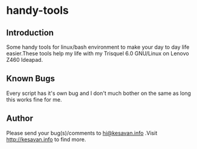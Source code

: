 # handy-tools

## Introduction
Some handy tools for linux/bash environment to make your day to day life easier.These tools help my life with my Trisquel 6.0 GNU/Linux on Lenovo Z460 Ideapad.

## Known Bugs
Every script has it's own bug and I don't much bother on the same as long this works fine for me.

## Author
Please send your bug(s)/comments to hi@kesavan.info .Visit http://kesavan.info to find more.
